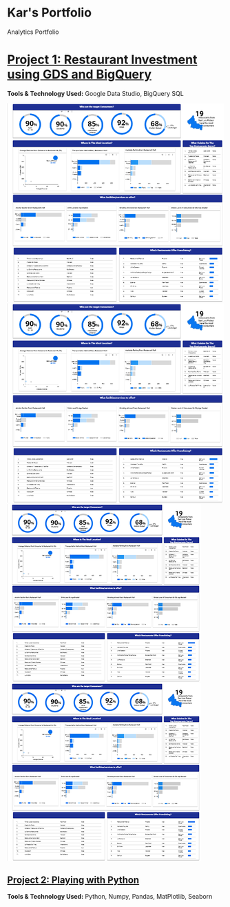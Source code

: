 # Kar's Portfolio
Analytics Portfolio

# [Project 1: Restaurant Investment using GDS and BigQuery](https://github.com/karquiambao/Restaurant-Investment)

**Tools & Technology Used:** Google Data Studio, BigQuery SQL

![](https://github.com/karquiambao/Kar_Portfolio/blob/main/project1-restaurant-challenge.png?raw=true)
![](https://github.com/karquiambao/Kar_Portfolio/blob/main/images/Portfolio%20-%20Project%201%20-%20Restaurant%20Investment%20-%20EDA.png)
![](https://github.com/karquiambao/Kar_Portfolio/blob/main/images/portfolio-project1.png?raw=true)
![](https://github.com/karquiambao/Kar_Portfolio/blob/main/images/portfolio-project1.png)

## [Project 2: Playing with Python](https://github.com/karquiambao/Playing-With-Python)

**Tools & Technology Used:** Python, Numpy, Pandas, MatPlotlib, Seaborn
